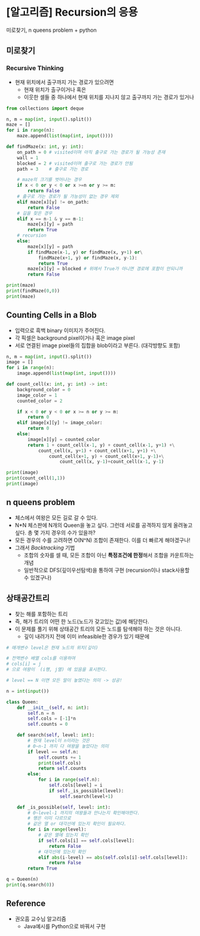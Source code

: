 # [알고리즘] Recursion의 응용


미로찾기, n queens problem + python

<!--more-->

## 미로찾기
### Recursive Thinking
- 현재 위치에서 출구까지 가는 경로가 있으려면
  - 현재 위치가 출구이거나 혹은
  - 이웃한 셀들 중 하나에서 현재 위치를 지나지 않고 출구까지 가는 경로가 있거나

```python
from collections import deque

n, m = map(int, input().split())
maze = []
for i in range(n):
    maze.append(list(map(int, input())))

def findMaze(x: int, y: int):
    on_path = 0 # visited이며 아직 출구로 가는 경로가 될 가능성 존재
    wall = 1
    blocked = 2 # visited이며 출구로 가는 경로가 안됨
    path = 3    # 출구로 가는 경로

    # maze의 크기를 벗어나는 경우
    if x < 0 or y < 0 or x >=n or y >= m:
        return False
    # 출구로 가는 경로가 될 가능성이 없는 경우 제외
    elif maze[x][y] != on_path:
        return False
    # 길을 찾은 경우
    elif x == n-1 & y == m-1:
        maze[x][y] = path
        return True
    # recursion
    else:
        maze[x][y] = path
        if findMaze(x-1, y) or findMaze(x, y+1) or\
            findMaze(x+1, y) or findMaze(x, y-1):
            return True
        maze[x][y] = blocked # 위에서 True가 아니면 경로에 포함이 안되니까
        return False

print(maze)
print(findMaze(0,0))
print(maze)
```

## Counting Cells in a Blob
- 입력으로 흑백 binary 이미지가 주어진다.
- 각 픽셀은 background pixel이거나 혹은 image pixel
- 서로 연결된 image pixel들의 집합을 blob이라고 부른다. (대각방향도 포함)

```python
n, m = map(int, input().split())
image = []
for i in range(n):
    image.append(list(map(int, input())))

def count_cell(x: int, y: int) -> int:
    background_color = 0
    image_color = 1
    counted_color = 2

    if x < 0 or y < 0 or x >= n or y >= m:
        return 0
    elif image[x][y] != image_color:
        return 0
    else:
        image[x][y] = counted_color
        return 1 + count_cell(x-1, y) + count_cell(x-1, y+1) +\
            count_cell(x, y+1) + count_cell(x+1, y+1) +\
                count_cell(x+1, y) + count_cell(x+1, y-1)+\
                    count_cell(x, y-1)+count_cell(x-1, y-1)

print(image)
print(count_cell(1,1))
print(image)
```

## n queens problem
- 체스에서 여왕은 모든 길로 갈 수 있다.
- N*N 체스판에 N개의 Queen을 놓고 싶다. 그런데 서로를 공격하지 않게 올려놓고 싶다. 총 몇 가지 경우의 수가 있을까?
- 모든 경우의 수를 고려하면 O(N^N) 조합이 존재한다. 이를 더 빠르게 해야겠구나!
- 그래서 *Backtracking* 기법
  - 조합의 숫자를 셀 때, 모든 조합이 아닌 **특정조건에 한정**해서 조합을 카운트하는 개념
  - 일반적으로 DFS(깊이우선탐색)을 통하여 구현 (recursion이나 stack사용할 수 있겠구나)

## 상태공간트리
- 찾는 해를 포함하는 트리
- 즉, 해가 트리의 어떤 한 노드(노드가 갖고있는 값)에 해당한다.
- 이 문제를 풀기 위해 상태공간 트리의 모든 노드를 탐색해야 하는 것은 아니다.
  - 깊이 내려가지 전에 이미 infeasible한 경우가 있기 때문에

```python
# 매개변수 level은 현재 노드의 위치(깊이)

# 전역변수 배열 cols를 이용하여
# cols[i] = j 
# 으로 여왕이  (i행, j열) 에 있음을 표시한다.

# level == N 이면 모든 말이 놓였다는 의미 -> 성공!

n = int(input())

class Queen:
    def __init__(self, n: int):
        self.n = n
        self.cols = [-1]*n
        self.counts = 0

    def search(self, level: int):
        # 현재 level이 n이라는 것은 
        # 0~n-1 까지 다 여왕을 놓았다는 의미
        if level == self.n:
            self.counts += 1
            print(self.cols)
            return self.counts
        else:
            for i in range(self.n):
                self.cols[level] = i
                if self._is_possible(level):
                    self.search(level+1)

    def _is_possible(self, level: int):
        # 0~level-1 까지의 여왕들과 만나는지 확인해야한다.
        # 행은 이미 다르므로
        # 같은 열 or 대각선에 있는지 확인이 필요하다.
        for i in range(level):
            # 같은 열에 있는지 확인
            if self.cols[i] == self.cols[level]:
                return False
            # 대각선에 있는지 확인
            elif abs(i-level) == abs(self.cols[i]-self.cols[level]):
                return False
        return True

q = Queen(n)
print(q.search(0))
```

## Reference
- 권오흠 교수님 알고리즘
  - Java예시를 Python으로 바꿔서 구현
